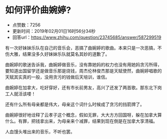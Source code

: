 # 如何评价曲婉婷?
- 点赞数：7256
- 更新时间：2019年02月01日16时56分34秒
- 回答url：https://www.zhihu.com/question/23745685/answer/587299519
<body>
 <p data-pid="_Ul9C0a2">有一次好妹妹乐队在自己的音乐会，恶搞了曲婉婷的歌曲。本来只是一次恶搞，不伤大雅，结果没多久好妹妹乐队就莫名其妙的道歉了。</p>
 <p data-pid="5UE2gQwH">曲婉婷的歌迷告诉我，曲婉婷做音乐，没有靠她妈的权力也没有用她妈贪污所得，要知道出国留学还是做音乐那是烧钱，周杰伦林俊杰那是天赋使然，曲婉婷唱歌的天赋其实真的一般，没用贪污的钱做后天培训，谁信。</p>
 <p data-pid="PgfKYWVC">曲婉婷在加拿大，吃好穿好，还有市长前男友，高兴了还发了两首歌。那东北下岗工人就活该喽！</p>
 <p data-pid="xEMEFmSl">还有什么所有母亲都是伟大，母亲这个词什么时候成了贪污的挡箭牌了。</p>
 <p data-pid="iR4Iyhnz">曲婉婷很好地诠释了云孝子这个概念，假如无罪，大大方方回国呀，躲在加拿大算什么。有罪，把钱拿出来，为母亲来个减罪，结果到现在倒是在加拿大享清福。</p>
 <p data-pid="QMqrb7eZ">人血馒头堆出来的音乐，不听也罢。</p>
</body>